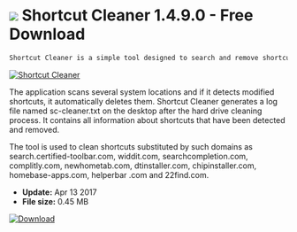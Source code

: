 # ![](https://cdn.softexe.net/static/icon/f/shortcut-cleaner-11083.png) Shortcut Cleaner 1.4.9.0 - Free Download

```sh
Shortcut Cleaner is a simple tool designed to search and remove shortcuts of applications modified by malware.
```
[![Shortcut Cleaner](https://gallery.dpcdn.pl/imgc/Tools/13642/g_-_420x350_1.5_-_x20140825164606_0.png)](https://softexe.net/win/security-privacy/other/shortcut-cleaner:ppRhc.html)

The application scans several system locations and if it detects modified shortcuts, it automatically deletes them. Shortcut Cleaner generates a log file named sc-cleaner.txt on the desktop after the hard drive cleaning process. It contains all information about shortcuts that have been detected and removed.
 
 The tool is used to clean shortcuts substituted by such domains as search.certified-toolbar.com, widdit.com, searchcompletion.com, complitly.com, newhometab.com, dtinstaller.com, chipinstaller.com, homebase-apps.com, helperbar .com and 22find.com.


- **Update:** Apr 13 2017
- **File size:** 0.45 MB

[![Download](https://cdn.softexe.net/static/img/download.png)](https://softexe.net/win/security-privacy/other/shortcut-cleaner:ppRhc.html)

